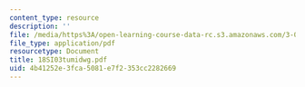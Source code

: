 ```yaml
---
content_type: resource
description: ''
file: /media/https%3A/open-learning-course-data-rc.s3.amazonaws.com/3-094-materials-in-human-experience-spring-2004/4b41252e3fca5081e7f2353cc2282669_18SI03tumidwg.pdf
file_type: application/pdf
resourcetype: Document
title: 18SI03tumidwg.pdf
uid: 4b41252e-3fca-5081-e7f2-353cc2282669
---
```

